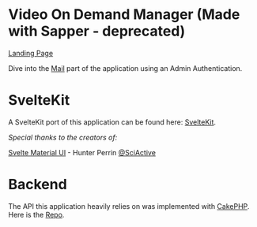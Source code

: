 # Video On Demand Manager (Made with Sapper - deprecated)

[Landing Page](https://doojoo.de)

Dive into the [Mail](http://doojoo.de/login?token=eyJ0eXAiOiJKV1QiLCJhbGciOiJIUzI1NiJ9.eyJzdWIiOiIyNCIsImV4cCI6MTg3OTE0NDIzMn0.--X1nVW58hZgWarXOFGvssNnvYz8Fmr2003HfTdn8jc&tab=mail&active=template:magic-link) part of the application using an Admin Authentication.

# SvelteKit

A SvelteKit port of this application can be found here: [SvelteKit](https://github.com/anito/vod-app-svelte-kit).

_Special thanks to the creators of:_

[Svelte Material UI](https://sveltematerialui.com/) - Hunter Perrin [@SciActive](https://twitter.com/SciActive)

# Backend

The API this application heavily relies on was implemented with [CakePHP](https://cakephp.org). Here is the [Repo](https://github.com/anito/vod-backend).
